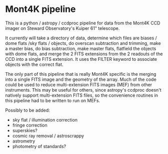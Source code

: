 # Mont4K pipeline

This is a python / astropy / ccdproc pipeline for data from the 
Mont4K CCD imager on Steward Observatory's Kuiper 61" telescope.

It currently will take a directory of data, determine which files
are biases / dome flats /sky flats / objects,  do overscan subtraction
and trimming, make a master bias, do bias subtraction, make master
flats, flatfield the objects with dome flats, and merge the 2 FITS
extensions from the 2 readouts of the CCD into a single FITS extension.
It uses the FILTER keyword to associate objects with the correct flat.

The only part of this pipeline that is really Mont4K specific is the
merging into a single FITS image and the geometry of the array. Much
of the code could be used to reduce multi-extension FITS images (MEF)
from other instruments. This may be useful for others, since astropy's ccdproc 
doesn't natively support multi-extension FITS files, so the convenience
routines in this pipeline had to be written to run on MEFs.

Possibly to be added:

* sky flat / illumination correction
* fringe correction
* superskies?
* cosmic ray removal / astroscrappy
* astrometry
* photometry of standards?



